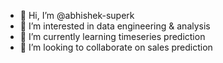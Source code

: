 - 👋 Hi, I’m @abhishek-superk
- 👀 I’m interested in data engineering & analysis
- 🌱 I’m currently learning timeseries prediction
- 💞️ I’m looking to collaborate on sales prediction

<!---
abhishek-superk/abhishek-superk is a ✨ special ✨ repository because its `README.md` (this file) appears on your GitHub profile.
You can click the Preview link to take a look at your changes.
--->
